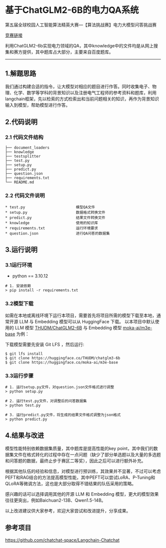# 基于ChatGLM2-6B的电力QA系统
第五届全球校园人工智能算法精英大赛—【算法挑战赛】电力大模型问答挑战赛

[竞赛链接](http://bdc.saikr.com/vse/48006)

利用ChatGLM2-6b实现电力领域的QA，其中knowledge中的文件均是从网上搜集和赛方提供，其中题库占大部分，主要来自百度题库。

------

## 1.解题思路

我们通过构建合适的指令，让大模型对相应的题目进行作答。同时收集电子、物理、化学、数学等学科的背景知识以及注册电气工程师的参考资料和题库，利用langchain框架，先以检索的方式检索出和当前问题相关的知识，再作为背景知识输入到模型，帮助模型进行作答。

## 2.代码说明

### 2.1 代码文件结构
```
├── document_loaders
├── knowledge
├── testsplitter
├── test.py
├── setup.py
├── predict.py
├── question.json
├── requirements.txt
└── README.md
```

### 2.2 代码文件说明

``` 
* test.py                       模型QA文件   
* setup.py                      数据格式转换文件   
* predict.py                    结果文件转换文件    
* knowledge                     使用的知识库
* requirements.txt              运行环境要求    
* question.json                 进行QA问答的数据集          
```

## 3.运行说明

### 3.1运行环境

* python == 3.10.12
```
# 1. 安装依赖
> pip install -r requirements.txt
```

### 3.2模型下载
如需在本地或离线环境下运行本项目，需要首先将项目所需的模型下载至本地，通常开源 LLM 与 Embedding 模型可以从 HuggingFace 下载。
以本项目中默认使用的 LLM 模型 [THUDM/ChatGLM2-6B](https://huggingface.co/THUDM/chatglm2-6b) 与 Embedding 模型 [moka-ai/m3e-base](https://huggingface.co/moka-ai/m3e-base) 为例：

下载模型需要先安装 Git LFS ，然后运行:
```
$ git lfs install
$ git clone https://huggingface.co/THUDM/chatglm3-6b
$ git clone https://huggingface.co/moka-ai/m3e-base
```

### 3.3运行步骤
```
# 1. 运行setup.py文件，对question.json文件格式进行调整
> python setup.py

# 2. 运行test.py文件，对调整后的问答数据集
> python test.py

# 3. 运行predict.py文件，将生成的结果文件格式调整为json格式
> python predict.py
```

## 4.结果与改进
模型性能特别依赖数据集质量，其中题库是提高性能的key point，其中我们的数据集文件在格式转化的过程中存在一点问题（缺少了部分单选题以及大量的多选题和问答题的数据，最终止步于赛区二等奖），因此之后可以进行额外补充。

根据其他队伍的经验和信息，对模型进行预训练，其效果并不显著，不过可以考虑PEFT和RAG结合的方法提高模型性能，其中PEFT可以尝试LoRA、P-Tuning和QLoRA等微调方法，这也是大部分取得不错结果的队伍采用的策略。

感兴趣的话可以选择调用其他的开源 LLM 和 Embedding 模型，更大的模型效果往往更突出，例如Baichuan2-13B、Qwen1.5-14B。

以上改进建议供大家参考，欢迎大家尝试和改进提升，分享成果。

## 参考项目
https://github.com/chatchat-space/Langchain-Chatchat
